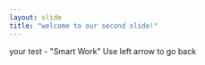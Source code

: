 ```yaml
---
layout: slide
title: "welcome to our second slide!"
---
```

your test - "Smart Work"
Use left arrow to go back
